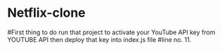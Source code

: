 # Netflix-clone
#First thing to do run that project to activate your YouTube API key from YOUTUBE API then deploy that key into index.js file 
#line no. 11.
